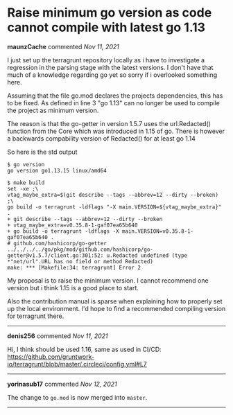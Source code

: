 # Raise minimum go version as code cannot compile with latest go 1.13

**maunzCache** commented *Nov 11, 2021*

I just set up the terragrunt repository locally as i have to investigate a regression in the parsing stage with the latest versions. I don't have that much of a knowledge regarding go yet so sorry if i overlooked something here.

Assuming that the file go.mod declares the projects dependencies, this has to be fixed. As defined in line 3 "go 1.13" can no longer be used to compile the project as minimum version.

The reason is that the go-getter in version 1.5.7 uses the url.Redacted() function from the Core which was introduced in 1.15 of go. There is however a backwards compability version of Redacted() for at least go 1.14

So here is the std output

```
$ go version
go version go1.13.15 linux/amd64

$ make build
set -xe ;\
vtag_maybe_extra=$(git describe --tags --abbrev=12 --dirty --broken) ;\
go build -o terragrunt -ldflags "-X main.VERSION=${vtag_maybe_extra}" .
+ git describe --tags --abbrev=12 --dirty --broken
+ vtag_maybe_extra=v0.35.8-1-gaf07ea65b640
+ go build -o terragrunt -ldflags -X main.VERSION=v0.35.8-1-gaf07ea65b640 .
# github.com/hashicorp/go-getter
../../../../go/pkg/mod/github.com/hashicorp/go-getter@v1.5.7/client.go:301:52: u.Redacted undefined (type *"net/url".URL has no field or method Redacted)
make: *** [Makefile:34: terragrunt] Error 2
```

My proposal is to raise the minimum version. I cannot recommend one version but i think 1.15 is a good place to start.

Also the contribution manual is sparse when explaining how to properly set up the local environment. I'd hope to find a recommended compiling version for terragrunt there.
<br />
***


**denis256** commented *Nov 11, 2021*

Hi, I think should be used 1.16, same as used in CI/CD:
https://github.com/gruntwork-io/terragrunt/blob/master/.circleci/config.yml#L7
***

**yorinasub17** commented *Nov 12, 2021*

The change to `go.mod` is now merged into `master`.
***


